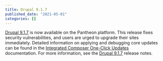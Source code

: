```yaml
---
title: Drupal 9.1.7
published_date: "2021-05-01"
categories: []
---
```

[Drupal 9.1.7](https://www.drupal.org/project/drupal/releases/9.1.7) is now available on the Pantheon platform. This release fixes security vulnerabilities, and users are urged to upgrade their sites immediately.  Detailed information on applying and debugging core updates can be found in the [Integrated Composer One-Click Updates](/guides/integrated-composer/one-click-updates) documentation. For more information, see the [Drupal 9.1.7](https://www.drupal.org/project/drupal/releases/9.1.7) release notes.
